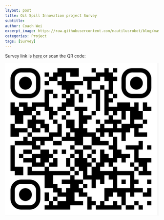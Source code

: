 ```yaml
---
layout: post
title: Oil Spill Innovation project Survey
subtitle:
author: Coach Wei
excerpt_image: https://raw.githubusercontent.com/nautilusrobot/blog/master/assets/images/post_img/20251_25_post_1.JPG
categories: Project
tags: [Survey]
---
```


Survey link is <a href="https://docs.google.com/forms/d/e/1FAIpQLScQjODMeY7p-KM2L4x7t6aeTrRiEYwAlA9THJV4EW0B3Arn0g/viewform"> here </a> or scan the QR code:

![QR code](https://raw.githubusercontent.com/nautilusrobot/blog/master/assets/images/post_img/qr.jpg)
